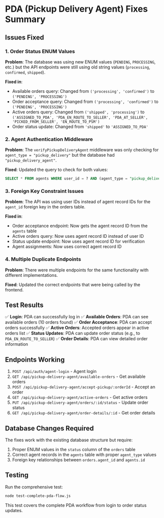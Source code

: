 # PDA (Pickup Delivery Agent) Fixes Summary

## Issues Fixed

### 1. **Order Status ENUM Values**
**Problem**: The database was using new ENUM values (`PENDING`, `PROCESSING`, etc.) but the API endpoints were still using old string values (`processing`, `confirmed`, `shipped`).

**Fixed in**:
- Available orders query: Changed from `('processing', 'confirmed')` to `('PENDING', 'PROCESSING')`
- Order acceptance query: Changed from `('processing', 'confirmed')` to `('PENDING', 'PROCESSING')`
- Active orders query: Changed from `('shipped', 'processing')` to `('ASSIGNED_TO_PDA', 'PDA_EN_ROUTE_TO_SELLER', 'PDA_AT_SELLER', 'PICKED_FROM_SELLER', 'EN_ROUTE_TO_PSM')`
- Order status update: Changed from `'shipped'` to `'ASSIGNED_TO_PDA'`

### 2. **Agent Authentication Middleware**
**Problem**: The `verifyPickupDeliveryAgent` middleware was only checking for `agent_type = "pickup_delivery"` but the database had `"pickup_delivery_agent"`.

**Fixed**: Updated the query to check for both values:
```sql
SELECT * FROM agents WHERE user_id = ? AND (agent_type = "pickup_delivery" OR agent_type = "pickup_delivery_agent")
```

### 3. **Foreign Key Constraint Issues**
**Problem**: The API was using user IDs instead of agent record IDs for the `agent_id` foreign key in the orders table.

**Fixed in**:
- Order acceptance endpoint: Now gets the agent record ID from the `agents` table
- Active orders query: Now uses agent record ID instead of user ID
- Status update endpoint: Now uses agent record ID for verification
- Agent assignments: Now uses correct agent record ID

### 4. **Multiple Duplicate Endpoints**
**Problem**: There were multiple endpoints for the same functionality with different implementations.

**Fixed**: Updated the correct endpoints that were being called by the frontend.

## Test Results

✅ **Login**: PDA can successfully log in
✅ **Available Orders**: PDA can see available orders (10 orders found)
✅ **Order Acceptance**: PDA can accept orders successfully
✅ **Active Orders**: Accepted orders appear in active orders list
✅ **Status Updates**: PDA can update order status (e.g., to `PDA_EN_ROUTE_TO_SELLER`)
✅ **Order Details**: PDA can view detailed order information

## Endpoints Working

1. `POST /api/auth/agent-login` - Agent login
2. `GET /api/pickup-delivery-agent/available-orders` - Get available orders
3. `POST /api/pickup-delivery-agent/accept-pickup/:orderId` - Accept an order
4. `GET /api/pickup-delivery-agent/active-orders` - Get active orders
5. `PUT /api/pickup-delivery-agent/orders/:id/status` - Update order status
6. `GET /api/pickup-delivery-agent/order-details/:id` - Get order details

## Database Changes Required

The fixes work with the existing database structure but require:
1. Proper ENUM values in the `status` column of the `orders` table
2. Correct agent records in the `agents` table with proper `agent_type` values
3. Foreign key relationships between `orders.agent_id` and `agents.id`

## Testing

Run the comprehensive test:
```bash
node test-complete-pda-flow.js
```

This test covers the complete PDA workflow from login to order status updates.